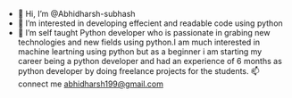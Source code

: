 - 👋 Hi, I’m @Abhidharsh-subhash
- 👀 I’m interested in developing effecient and readable code using python
- 🌱 I’m self taught Python developer who is passionate in grabing new technologies and new fields using python.I am much interested in machine leartning using python but as a beginner i am starting my career being a python developer and had an experience of 6 months as python developer by doing freelance projects for the students.
📫connect me abhidharsh199@gmail.com
<!---
Abhidharsh-subhash/Abhidharsh-subhash is a ✨ special ✨ repository because its `README.md` (this file) appears on your GitHub profile.
You can click the Preview link to take a look at your changes.
--->
